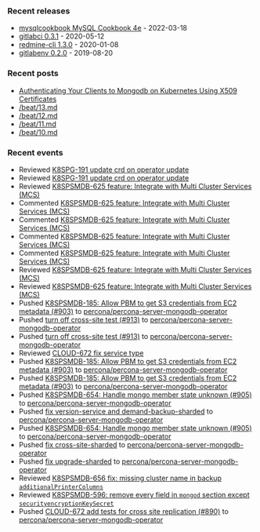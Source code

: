 ### Recent releases

* [mysqlcookbook MySQL Cookbook 4e](https://github.com/svetasmirnova/mysqlcookbook/releases/tag/1.0) - 2022-03-18
* [gitlabci 0.3.1](https://github.com/egegunes/gitlabci/releases/tag/0.3.1) - 2020-05-12
* [redmine-cli 1.3.0](https://github.com/egegunes/redmine-cli/releases/tag/1.3.0) - 2020-01-08
* [gitlabenv 0.2.0](https://github.com/egegunes/gitlabenv/releases/tag/0.2.0) - 2019-08-20

### Recent posts

* [Authenticating Your Clients to Mongodb on Kubernetes Using X509 Certificates](https://ege.dev/posts/authenticating-your-clients-to-mongodb-on-kubernetes-using-x509-certificates/)
* [/beat/13.md](https://ege.dev/beat/13/)
* [/beat/12.md](https://ege.dev/beat/12/)
* [/beat/11.md](https://ege.dev/beat/11/)
* [/beat/10.md](https://ege.dev/beat/10/)

### Recent events

* Reviewed [K8SPG-191 update crd on operator update](https://github.com/percona/percona-postgresql-operator/pull/228)
* Reviewed [K8SPG-191 update crd on operator update](https://github.com/percona/percona-postgresql-operator/pull/228)
* Reviewed [K8SPSMDB-625 feature: Integrate with Multi Cluster Services (MCS)](https://github.com/percona/percona-server-mongodb-operator/pull/873)
* Commented [K8SPSMDB-625 feature: Integrate with Multi Cluster Services (MCS)](https://github.com/percona/percona-server-mongodb-operator/pull/873)
* Commented [K8SPSMDB-625 feature: Integrate with Multi Cluster Services (MCS)](https://github.com/percona/percona-server-mongodb-operator/pull/873)
* Commented [K8SPSMDB-625 feature: Integrate with Multi Cluster Services (MCS)](https://github.com/percona/percona-server-mongodb-operator/pull/873)
* Commented [K8SPSMDB-625 feature: Integrate with Multi Cluster Services (MCS)](https://github.com/percona/percona-server-mongodb-operator/pull/873)
* Reviewed [K8SPSMDB-625 feature: Integrate with Multi Cluster Services (MCS)](https://github.com/percona/percona-server-mongodb-operator/pull/873)
* Reviewed [K8SPSMDB-625 feature: Integrate with Multi Cluster Services (MCS)](https://github.com/percona/percona-server-mongodb-operator/pull/873)
* Pushed [K8SPSMDB-185: Allow PBM to get S3 credentials from EC2 metadata (#903)](https://github.com/percona/percona-server-mongodb-operator/commit/441deb83b2fcdda4c5ee2fdb86121cfc26e5d2b3) to [percona/percona-server-mongodb-operator](https://github.com/percona/percona-server-mongodb-operator)
* Pushed [turn off cross-site test (#913)](https://github.com/percona/percona-server-mongodb-operator/commit/322cbcbccb627de553853530394c5194ae486cf7) to [percona/percona-server-mongodb-operator](https://github.com/percona/percona-server-mongodb-operator)
* Pushed [turn off cross-site test (#913)](https://github.com/percona/percona-server-mongodb-operator/commit/322cbcbccb627de553853530394c5194ae486cf7) to [percona/percona-server-mongodb-operator](https://github.com/percona/percona-server-mongodb-operator)
* Reviewed [CLOUD-672 fix service type](https://github.com/percona/percona-server-mongodb-operator/pull/914)
* Pushed [K8SPSMDB-185: Allow PBM to get S3 credentials from EC2 metadata (#903)](https://github.com/percona/percona-server-mongodb-operator/commit/441deb83b2fcdda4c5ee2fdb86121cfc26e5d2b3) to [percona/percona-server-mongodb-operator](https://github.com/percona/percona-server-mongodb-operator)
* Pushed [K8SPSMDB-185: Allow PBM to get S3 credentials from EC2 metadata (#903)](https://github.com/percona/percona-server-mongodb-operator/commit/441deb83b2fcdda4c5ee2fdb86121cfc26e5d2b3) to [percona/percona-server-mongodb-operator](https://github.com/percona/percona-server-mongodb-operator)
* Pushed [K8SPSMDB-654: Handle mongo member state unknown (#905)](https://github.com/percona/percona-server-mongodb-operator/commit/6d035a8f9fe19246e4c9cb60033b4202f31f0cbc) to [percona/percona-server-mongodb-operator](https://github.com/percona/percona-server-mongodb-operator)
* Pushed [fix version-service and demand-backup-sharded](https://github.com/percona/percona-server-mongodb-operator/commit/1e71ae6c233f5e266c10dc5667f7d475ad2dd350) to [percona/percona-server-mongodb-operator](https://github.com/percona/percona-server-mongodb-operator)
* Pushed [K8SPSMDB-654: Handle mongo member state unknown (#905)](https://github.com/percona/percona-server-mongodb-operator/commit/6d035a8f9fe19246e4c9cb60033b4202f31f0cbc) to [percona/percona-server-mongodb-operator](https://github.com/percona/percona-server-mongodb-operator)
* Pushed [fix cross-site-sharded](https://github.com/percona/percona-server-mongodb-operator/commit/86cfcaa82322d833fc9711846a304565c236c9b0) to [percona/percona-server-mongodb-operator](https://github.com/percona/percona-server-mongodb-operator)
* Pushed [fix upgrade-sharded](https://github.com/percona/percona-server-mongodb-operator/commit/223731ba9a2056dd9bc2b76a134043cfe32bb27c) to [percona/percona-server-mongodb-operator](https://github.com/percona/percona-server-mongodb-operator)
* Reviewed [K8SPSMDB-656 fix: missing cluster name in backup `additionalPrinterColumns`](https://github.com/percona/percona-server-mongodb-operator/pull/909)
* Reviewed [K8SPSMDB-596: remove every field in `mongod` section except `securityencryptionKeySecret`](https://github.com/percona/percona-server-mongodb-operator/pull/882)
* Pushed [CLOUD-672 add tests for cross site replication (#890)](https://github.com/percona/percona-server-mongodb-operator/commit/b58b5ef6c9d817634ed8ca6e8ace753f2e659b9a) to [percona/percona-server-mongodb-operator](https://github.com/percona/percona-server-mongodb-operator)
